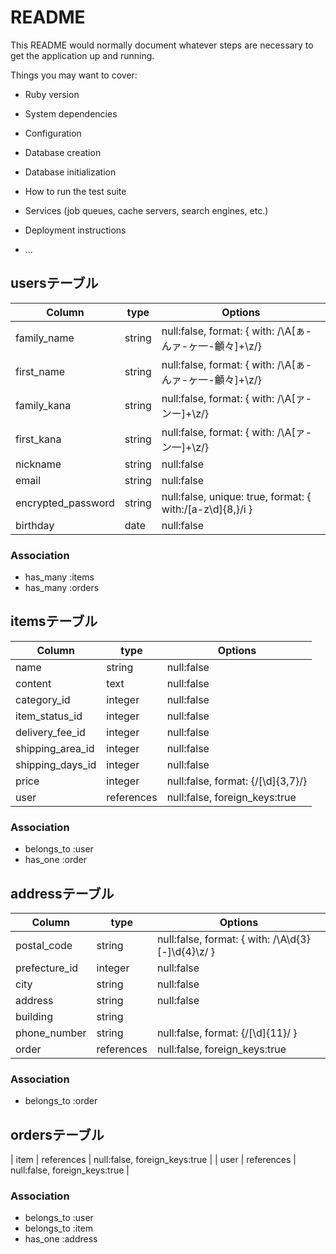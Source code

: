 # README

This README would normally document whatever steps are necessary to get the
application up and running.

Things you may want to cover:

* Ruby version

* System dependencies

* Configuration

* Database creation

* Database initialization

* How to run the test suite

* Services (job queues, cache servers, search engines, etc.)

* Deployment instructions

* ...

## usersテーブル
|      Column      |   type   |                           Options                                |
| ---------------- | -------- | ---------------------------------------------------------------- |
|    family_name   |  string  |      null:false, format: { with: /\A[ぁ-んァ-ヶ一-龥々]+\z/}       |
|    first_name    |  string  |      null:false, format: { with: /\A[ぁ-んァ-ヶ一-龥々]+\z/}       |
|    family_kana   |  string  |            null:false, format: { with: /\A[ァ-ンー]+\z/}          |
|    first_kana    |  string  |            null:false, format: { with: /\A[ァ-ン一]+\z/}          |
|    nickname      |  string  |                           null:false                             |
|      email       |  string  |                           null:false                             |
|encrypted_password|  string  |   null:false, unique: true, format: { with:/[a-z\d]{8,}/i }      |
|     birthday     |   date   |                           null:false                             |
### Association
- has_many :items
- has_many :orders


## itemsテーブル
|     Column     |     type     |                 Options             |
| -------------- | ------------ | ----------------------------------- |
|      name      |    string    |               null:false            |
|    content     |     text     |               null:false            |
|   category_id  |    integer   |               null:false            |
| item_status_id |    integer   |               null:false            |
| delivery_fee_id|    integer   |               null:false            |
|shipping_area_id|    integer   |               null:false            |
|shipping_days_id|    integer   |               null:false            |
|     price      |    integer   |  null:false, format: {/[\d]{3,7}/}  |
|      user      |  references  |      null:false, foreign_keys:true  |
### Association
- belongs_to :user
- has_one :order

## addressテーブル
|    Column    |     type     |                     Options                           |
| ------------ | ------------ | ----------------------------------------------------- |
|  postal_code |    string    |    null:false, format: { with: /\A\d{3}[-]\d{4}\z/ }  |
| prefecture_id|    integer   |                     null:false                        |
|     city     |    string    |                     null:false                        |
|    address   |    string    |                     null:false                        |
|   building   |    string    |                                                       |
| phone_number |    string    |            null:false, format: {/[\d]{11}/ }          |
|    order     |  references  |            null:false, foreign_keys:true              |
### Association    
- belongs_to :order

## ordersテーブル
|     item     |  references  |            null:false, foreign_keys:true              |
|     user     |  references  |            null:false, foreign_keys:true              | 
### Association
- belongs_to :user
- belongs_to :item
- has_one :address